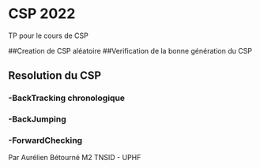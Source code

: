 # CSP 2022
 TP pour le cours de CSP
 
 ##Creation de CSP aléatoire
 ##Verification de la bonne génération du CSP
 ## Resolution du CSP  
 ### -BackTracking chronologique
 ### -BackJumping
 ### -ForwardChecking
  
Par Aurélien Bétourné
M2 TNSID - UPHF

